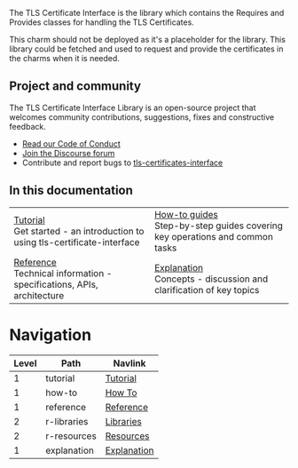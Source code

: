 The TLS Certificate Interface is the library which contains the Requires and Provides classes for handling the TLS Certificates.

This charm should not be deployed as it's a placeholder for the library. This library could be fetched and used to request and provide the certificates in the charms when it is needed. 

## Project and community
The TLS Certificate Interface Library is an open-source project that welcomes community contributions, suggestions, fixes and constructive feedback.
- [Read our Code of Conduct](https://ubuntu.com/community/code-of-conduct)
- [Join the Discourse forum](https://discourse.charmhub.io/tag/tls-cert-interface)
- Contribute and report bugs to [tls-certificates-interface](https://github.com/canonical/tls-certificates-interface)

## In this documentation
|                                                                                                                                                                     |                                                                                                                                                      |
|---------------------------------------------------------------------------------------------------------------------------------------------------------------------|------------------------------------------------------------------------------------------------------------------------------------------------------|
| [Tutorial]() </br>  Get started - an introduction to using tls-certificate-interface </br>                                                                          | [How-to guides]() </br> Step-by-step guides covering key operations and common tasks    |
| [Reference](https://charmhub.io/tls-certificates-interface/libraries/tls_certificate?channel=edge) </br> Technical information - specifications, APIs, architecture | [Explanation]() </br> Concepts - discussion and clarification of key topics |

# Navigation

| Level | Path        | Navlink                                                                                |
| ----- |-------------|----------------------------------------------------------------------------------------|
| 1 | tutorial    | [Tutorial]()                                                                           |
| 1 | how-to      | [How To]()                                                                             |
| 1 | reference   | [Reference]()                                                                          |
| 2 | r-libraries | [Libraries](https://charmhub.io/tls-certificates-interface/libraries/tls_certificates) |
| 2 | r-resources | [Resources](https://charmhub.io/tls-certificates-interface/resources/placeholder-image)|
| 1 | explanation | [Explanation]()                                                                        |

